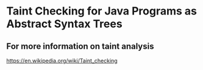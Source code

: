 # Taint Checking for Java Programs as Abstract Syntax Trees

## For more information on taint analysis 

https://en.wikipedia.org/wiki/Taint_checking
